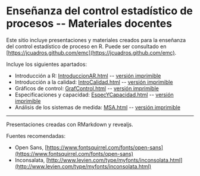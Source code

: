 # Enseñanza del control estadístico de procesos -- Materiales docentes

Este sitio incluye presentaciones y materiales creados para la enseñanza del control estadístico de proceso en R.
Puede ser consultado en [https://jcuadros.github.com/emc](https://jcuadros.github.com/emc).

Incluye los siguientes apartados:

- Introducción a R: [IntroduccionAR.html](https://cdn.rawgit.com/jcuadros/emc/master/01_IntroduccionAR/IntroduccionAR.html) -- [versión imprimible](https://cdn.rawgit.com/jcuadros/emc/master/01_IntroduccionAR/IntroduccionAR.html?print-pdf)
- Introducción a la calidad: [IntroCalidad.html](https://cdn.rawgit.com/jcuadros/emc/master/02_IntroCalidad/IntroCalidad.html) -- [versión imprimible](https://cdn.rawgit.com/jcuadros/emc/master/02_IntroCalidad/IntroCalidad.html?print-pdf)
- Gráficos de control: [GrafControl.html](https://cdn.rawgit.com/jcuadros/emc/master/03_GraficosControl/GrafControl.html) -- [versión imprimible](https://cdn.rawgit.com/jcuadros/emc/master/03_GraficosControl/GrafControl.html?print-pdf)
- Especificaciones y capacidad: [EspecYCapacidad.html](https://cdn.rawgit.com/jcuadros/emc/master/04_Especificaciones/EspecYCapacidad.html) -- [versión imprimible](https://cdn.rawgit.com/jcuadros/emc/master/04_Especificaciones/EspecYCapacidad.html?print-pdf)
- Análisis de los sistemas de medida: [MSA.html](https://cdn.rawgit.com/jcuadros/emc/master/05_MSA/MSA.html) -- [versión imprimible](https://cdn.rawgit.com/jcuadros/emc/master/05_MSA/MSA.html?print-pdf)

----
Presentaciones creadas con RMarkdown y revealjs.

Fuentes recomendadas:
- Open Sans, [https://www.fontsquirrel.com/fonts/open-sans](https://www.fontsquirrel.com/fonts/open-sans)
- Inconsalata, [http://www.levien.com/type/myfonts/inconsolata.html](http://www.levien.com/type/myfonts/inconsolata.html)
